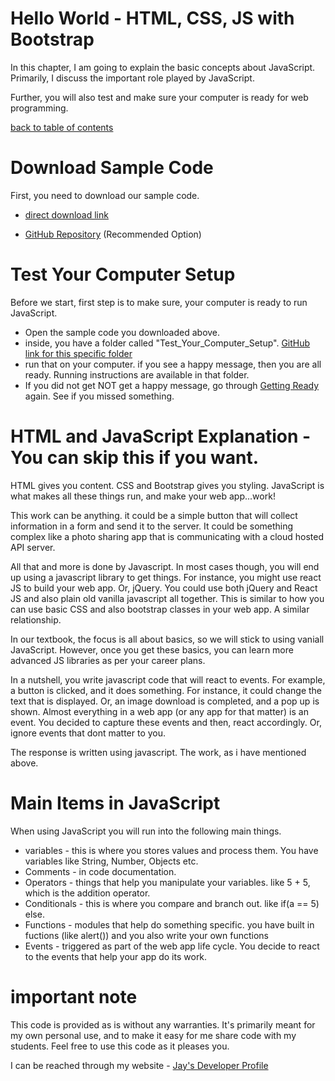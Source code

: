 # Hello World - HTML, CSS, JS with Bootstrap

In this chapter, I am going to explain the basic concepts about JavaScript. Primarily, I discuss the important role played by JavaScript. 

Further, you will also test and make sure your computer is ready for web programming.

[back to table of contents](readme.md)

# Download Sample Code

First, you need to download our sample code. 

* [direct download link](https://github.com/Jay-study-nildana/tutorialfullwebappstages/archive/master.zip)

* [GitHub Repository](https://github.com/Jay-study-nildana/tutorialfullwebappstages) (Recommended Option)

# Test Your Computer Setup

Before we start, first step is to make sure, your computer is ready to run JavaScript.

* Open the sample code you downloaded above. 
* inside, you have a folder called "Test_Your_Computer_Setup". [GitHub link for this specific folder](https://github.com/Jay-study-nildana/tutorialfullwebappstages/tree/master/Test_Your_Computer_Setup)
* run that on your computer. if you see a happy message, then you are all ready. Running instructions are available in that folder.
* If you did not get NOT get a happy message, go through [Getting Ready](https://medium.com/projectwt/getting-ready-for-your-coding-boot-camp-classes-c44d7f24d16b) again. See if you missed something.

# HTML and JavaScript Explanation - You can skip this if you want.

HTML gives you content. CSS and Bootstrap gives you styling. JavaScript is what makes all these things run, and make your web app...work!

This work can be anything. it could be a simple button that will collect information in a form and send it to the server. It could be something complex like a photo sharing app that is communicating with a cloud hosted API server. 

All that and more is done by Javascript. In most cases though, you will end up using a javascript library to get things. For instance, you might use react JS to build your web app. Or, jQuery. You could use both jQuery and React JS and also plain old vanilla javascript all together. This is similar to how you can use basic CSS and also bootstrap classes in your web app. A similar relationship. 

In our textbook, the focus is all about basics, so we will stick to using vaniall JavaScript. However, once you get these basics, you can learn more advanced JS libraries as per your career plans. 

In a nutshell, you write javascript code that will react to events. For example, a button is clicked, and it does something. For instance, it could change the text that is displayed. Or, an image download is completed, and a pop up is shown. Almost everything in a web app (or any app for that matter) is an event. You decided to capture these events and then, react accordingly. Or, ignore events that dont matter to you. 

The response is written using javascript. The work, as i have mentioned above.

# Main Items in JavaScript

When using JavaScript you will run into the following main things.

* variables - this is where you stores values and process them. You have variables like String, Number, Objects etc.
* Comments - in code documentation.
* Operators - things that help you manipulate your variables. like 5 + 5, which is the addition operator.
* Conditionals - this is where you compare and branch out. like if(a == 5) else.
* Functions - modules that help do something specific. you have built in fuctions (like alert()) and you also write your own functions
* Events - triggered as part of the web app life cycle. You decide to react to the events that help your app do its work.

# important note 

This code is provided as is without any warranties. It's primarily meant for my own personal use, and to make it easy for me share code with my students. Feel free to use this code as it pleases you.

I can be reached through my website - [Jay's Developer Profile](https://jay-study-nildana.github.io/developerprofile)